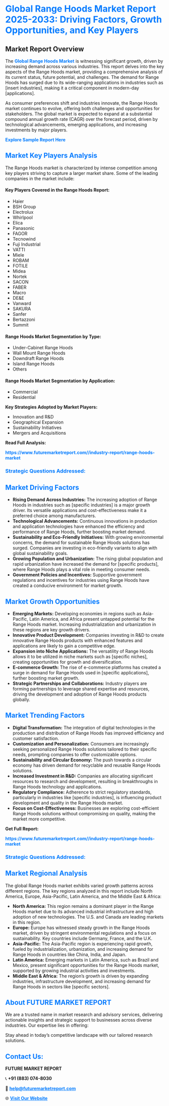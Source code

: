 <h1 style="color: #007BFF;">Global Range Hoods Market Report 2025-2033: Driving Factors, Growth Opportunities, and Key Players</h1>

<section id="overview">
<h2>Market Report Overview</h2>
<p>The <a href="https://www.futuremarketreport.com//industry-report/range-hoods-market" style="color: #007BFF; text-decoration: none;"><strong>Global Range Hoods Market</strong></a> is witnessing significant growth, driven by increasing demand across various industries. This report delves into the key aspects of the Range Hoods market, providing a comprehensive analysis of its current status, future potential, and challenges. The demand for Range Hoods has surged due to its wide-ranging applications in industries such as [insert industries], making it a critical component in modern-day [applications].</p>
<p>As consumer preferences shift and industries innovate, the Range Hoods market continues to evolve, offering both challenges and opportunities for stakeholders. The global market is expected to expand at a substantial compound annual growth rate (CAGR) over the forecast period, driven by technological advancements, emerging applications, and increasing investments by major players.</p>
</section>

<section id="overview">
<p><a href="https://www.futuremarketreport.com//request-sample/reportId=90066" style="color: #007BFF; text-decoration: none;"><strong>Explore Sample Report Here</strong></a></p>
</section>

<section id="key-players">
<h2 style="color: #007BFF;">Market Key Players Analysis</h2>
<p>The Range Hoods market is characterized by intense competition among key players striving to capture a larger market share. Some of the leading companies in the market include:</p>
<h4>Key Players Covered in the Range Hoods Report:</h4>
<ul><li>Haier</li><li>BSH Group</li><li>Electrolux</li><li>Whirlpool</li><li>Elica</li><li>Panasonic</li><li>FAGOR</li><li>Tecnowind</li><li>Fuji Industrial</li><li>VATTI</li><li>Miele</li><li>ROBAM</li><li>FOTILE</li><li>Midea</li><li>Nortek</li><li>SACON</li><li>FABER</li><li>Macro</li><li>DE&amp;E</li><li>Vanward</li><li>SAKURA</li><li>Sanfer</li><li>Bertazzoni</li><li>Summit</li></ul>
<h4>Range Hoods Market Segmentation by Type:</h4>
<ul><li>Under-Cabinet Range Hoods</li><li>Wall Mount Range Hoods</li><li>Downdraft Range Hoods</li><li>Island Range Hoods</li><li>Others</li></ul>

<h4>Range Hoods Market Segmentation by Application:</h4>
<ul><li>Commercial</li><li>Residential</li></ul>
<p><strong>Key Strategies Adopted by Market Players:</strong></p>
<ul>
<li>Innovation and R&D</li>
<li>Geographical Expansion</li>
<li>Sustainability Initiatives</li>
<li>Mergers and Acquisitions</li>
</ul>
</section>

<section>
<p><strong>Read Full Analysis: </strong></p><a href="https://www.futuremarketreport.com//industry-report/range-hoods-market" style="color: #007BFF; text-decoration: none;"><strong>https://www.futuremarketreport.com//industry-report/range-hoods-market</strong></a>
<h3 style="color: #007BFF;">Strategic Questions Addressed:</h3>
</section>

<section id="driving-factors">
<h2 style="color: #007BFF;">Market Driving Factors</h2>
<ul>
<li><strong>Rising Demand Across Industries:</strong> The increasing adoption of Range Hoods in industries such as [specific industries] is a major growth driver. Its versatile applications and cost-effectiveness make it a preferred choice among manufacturers.</li>
<li><strong>Technological Advancements:</strong> Continuous innovations in production and application technologies have enhanced the efficiency and performance of Range Hoods, further boosting market demand.</li>
<li><strong>Sustainability and Eco-Friendly Initiatives:</strong> With growing environmental concerns, the demand for sustainable Range Hoods solutions has surged. Companies are investing in eco-friendly variants to align with global sustainability goals.</li>
<li><strong>Growing Population and Urbanization:</strong> The rising global population and rapid urbanization have increased the demand for [specific products], where Range Hoods plays a vital role in meeting consumer needs.</li>
<li><strong>Government Policies and Incentives:</strong> Supportive government regulations and incentives for industries using Range Hoods have created a conducive environment for market growth.</li>
</ul>
</section>

<section id="growth-opportunities">
<h2 style="color: #007BFF;">Market Growth Opportunities</h2>
<ul>
<li><strong>Emerging Markets:</strong> Developing economies in regions such as Asia-Pacific, Latin America, and Africa present untapped potential for the Range Hoods market. Increasing industrialization and urbanization in these regions are key growth drivers.</li>
<li><strong>Innovative Product Development:</strong> Companies investing in R&D to create innovative Range Hoods products with enhanced features and applications are likely to gain a competitive edge.</li>
<li><strong>Expansion into Niche Applications:</strong> The versatility of Range Hoods allows it to be utilized in niche markets such as [specific niches], creating opportunities for growth and diversification.</li>
<li><strong>E-commerce Growth:</strong> The rise of e-commerce platforms has created a surge in demand for Range Hoods used in [specific applications], further boosting market growth.</li>
<li><strong>Strategic Partnerships and Collaborations:</strong> Industry players are forming partnerships to leverage shared expertise and resources, driving the development and adoption of Range Hoods products globally.</li>
</ul>
</section>

<section id="trending-factors">
<h2 style="color: #007BFF;">Market Trending Factors</h2>
<ul>
<li><strong>Digital Transformation:</strong> The integration of digital technologies in the production and distribution of Range Hoods has improved efficiency and customer satisfaction.</li>
<li><strong>Customization and Personalization:</strong> Consumers are increasingly seeking personalized Range Hoods solutions tailored to their specific needs, prompting companies to offer customizable options.</li>
<li><strong>Sustainability and Circular Economy:</strong> The push towards a circular economy has driven demand for recyclable and reusable Range Hoods solutions.</li>
<li><strong>Increased Investment in R&D:</strong> Companies are allocating significant resources to research and development, resulting in breakthroughs in Range Hoods technology and applications.</li>
<li><strong>Regulatory Compliance:</strong> Adherence to strict regulatory standards, particularly in industries like [specific industries], is influencing product development and quality in the Range Hoods market.</li>
<li><strong>Focus on Cost-Effectiveness:</strong> Businesses are exploring cost-efficient Range Hoods solutions without compromising on quality, making the market more competitive.</li>
</ul>
</section>

<section>
<p><strong>Get Full Report: </strong></p><a href="https://www.futuremarketreport.com//industry-report/range-hoods-market" style="color: #007BFF; text-decoration: none;"><strong>https://www.futuremarketreport.com//industry-report/range-hoods-market</strong></a>
<h3 style="color: #007BFF;">Strategic Questions Addressed:</h3>
</section>


<section id="regional-analysis">
<h2 style="color: #007BFF;">Market Regional Analysis</h2>
<p>The global Range Hoods market exhibits varied growth patterns across different regions. The key regions analyzed in this report include North America, Europe, Asia-Pacific, Latin America, and the Middle East & Africa:</p>
<ul>
<li><strong>North America:</strong> This region remains a dominant player in the Range Hoods market due to its advanced industrial infrastructure and high adoption of new technologies. The U.S. and Canada are leading markets in this region.</li>
<li><strong>Europe:</strong> Europe has witnessed steady growth in the Range Hoods market, driven by stringent environmental regulations and a focus on sustainability. Key countries include Germany, France, and the U.K.</li>
<li><strong>Asia-Pacific:</strong> The Asia-Pacific region is experiencing rapid growth, fueled by industrialization, urbanization, and increasing demand for Range Hoods in countries like China, India, and Japan.</li>
<li><strong>Latin America:</strong> Emerging markets in Latin America, such as Brazil and Mexico, present significant opportunities for the Range Hoods market, supported by growing industrial activities and investments.</li>
<li><strong>Middle East & Africa:</strong> The region’s growth is driven by expanding industries, infrastructure development, and increasing demand for Range Hoods in sectors like [specific sectors].</li>
</ul>
</section>

<footer>
<h2 style="color: #007BFF;">About FUTURE MARKET REPORT</h2>
<p>We are a trusted name in market research and advisory services, delivering actionable insights and strategic support to businesses across diverse industries. Our expertise lies in offering:</p>

<p>Stay ahead in today’s competitive landscape with our tailored research solutions.</p>

<h2 style="color: #007BFF;">Contact Us:</h2>
<p><strong>FUTURE MARKET REPORT</strong></p>
<p>📞 <strong>+91 (883) 074-8030</strong></p>
<p>📧 <strong><a href="mailto:help@futuremarketreport.com" style="color: #007BFF;">help@futuremarketreport.com</a></strong></p>
<p>🌐 <strong><a href="https://www.futuremarketreport.com/" style="color: #007BFF;">Visit Our Website</a></strong></p>
</footer>